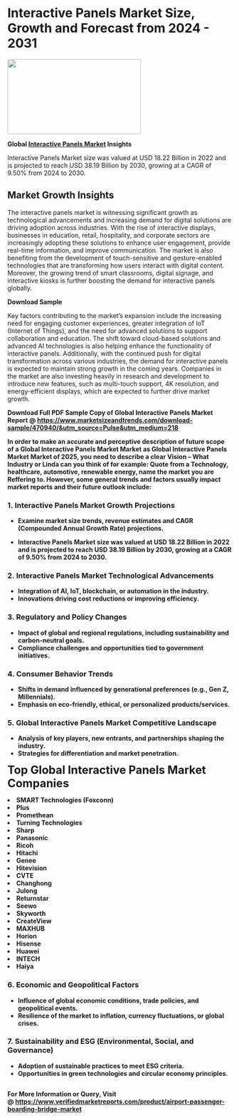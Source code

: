 <H1>Interactive Panels Market Size, Growth and Forecast from 2024 - 2031</H1><img class="aligncenter size-medium wp-image-584254" src="https://thirdeyenews.in/wp-content/uploads/2024/09/Global-Market-Research-300x168.jpeg" alt="" width="300" height="168" /><p><strong>Global&nbsp;<a href="https://www.marketsizeandtrends.com/download-sample/470940/&amp;utm_source=Pulse&amp;utm_medium=218">Interactive Panels Market</a> Insights</strong></p><p>Interactive Panels Market size was valued at USD 18.22 Billion in 2022 and is projected to reach USD 38.19 Billion by 2030, growing at a CAGR of 9.50% from 2024 to 2030.</p><p><h2>Market Growth Insights</h2> <p>The interactive panels market is witnessing significant growth as technological advancements and increasing demand for digital solutions are driving adoption across industries. With the rise of interactive displays, businesses in education, retail, hospitality, and corporate sectors are increasingly adopting these solutions to enhance user engagement, provide real-time information, and improve communication. The market is also benefiting from the development of touch-sensitive and gesture-enabled technologies that are transforming how users interact with digital content. Moreover, the growing trend of smart classrooms, digital signage, and interactive kiosks is further boosting the demand for interactive panels globally.</p> <p><strong>Download Sample</strong></p> <p>Key factors contributing to the market’s expansion include the increasing need for engaging customer experiences, greater integration of IoT (Internet of Things), and the need for advanced solutions to support collaboration and education. The shift toward cloud-based solutions and advanced AI technologies is also helping enhance the functionality of interactive panels. Additionally, with the continued push for digital transformation across various industries, the demand for interactive panels is expected to maintain strong growth in the coming years. Companies in the market are also investing heavily in research and development to introduce new features, such as multi-touch support, 4K resolution, and energy-efficient displays, which are expected to further drive market growth.</p> <p><strong></p><p><span class=""><strong>Download Full PDF Sample Copy of Global Interactive Panels Market Report</strong> @ <a href="https://www.marketsizeandtrends.com/download-sample/470940/&amp;utm_source=Pulse&amp;utm_medium=218" target="_blank">https://www.marketsizeandtrends.com/download-sample/470940/&amp;utm_source=Pulse&amp;utm_medium=218</a></span></p><p>In order to make an accurate and perceptive description of future scope of a Global&nbsp;Interactive Panels Market Market as Global&nbsp;Interactive Panels Market Market of 2025, you need to describe a clear Vision &ndash; What Industry or Linda can you think of for example: Quote from a Technology, healthcare, automotive, renewable energy, name the market you are Reffering to. However, some general trends and factors usually impact market reports and their future outlook include:</p><h3>1.&nbsp;<strong>Interactive Panels Market Growth Projections</strong></h3><ul><li>Examine market size trends, revenue estimates and CAGR (Compounded Annual Growth Rate) projections.</li><li><p>Interactive Panels Market size was valued at USD 18.22 Billion in 2022 and is projected to reach USD 38.19 Billion by 2030, growing at a CAGR of 9.50% from 2024 to 2030.</p></li></ul><h3>2.&nbsp;<strong>Interactive Panels Market Technological Advancements</strong></h3><ul><li>Integration of AI, IoT, blockchain, or automation in the industry.</li><li>Innovations driving cost reductions or improving efficiency.</li></ul><h3>3.&nbsp;<strong>Regulatory and Policy Changes</strong></h3><ul><li>Impact of global and regional regulations, including sustainability and carbon-neutral goals.</li><li>Compliance challenges and opportunities tied to government initiatives.</li></ul><h3>4.&nbsp;<strong>Consumer Behavior Trends</strong></h3><ul><li>Shifts in demand influenced by generational preferences (e.g., Gen Z, Millennials).</li><li>Emphasis on eco-friendly, ethical, or personalized products/services.</li></ul><h3>5.&nbsp;<strong>Global Interactive Panels Market Competitive Landscape</strong></h3><ul><li>Analysis of key players, new entrants, and partnerships shaping the industry.</li><li>Strategies for differentiation and market penetration.</li></ul><p data-pm-slice="1 1 []"><span style="color: inherit; font-family: inherit; font-size: 25px;">Top Global Interactive Panels Market Companies</span></p><div class="" data-test-id=""><p><li>SMART Technologies (Foxconn)</li><li> Plus</li><li> Promethean</li><li> Turning Technologies</li><li> Sharp</li><li> Panasonic</li><li> Ricoh</li><li> Hitachi</li><li> Genee</li><li> Hitevision</li><li> CVTE</li><li> Changhong</li><li> Julong</li><li> Returnstar</li><li> Seewo</li><li> Skyworth</li><li> CreateView</li><li> MAXHUB</li><li> Horion</li><li> Hisense</li><li> Huawei</li><li> INTECH</li><li> Haiya</li></p></div><h3>6.&nbsp;<strong>Economic and Geopolitical Factors</strong></h3><ul><li>Influence of global economic conditions, trade policies, and geopolitical events.</li><li>Resilience of the market to inflation, currency fluctuations, or global crises.</li></ul><h3>7.&nbsp;<strong>Sustainability and ESG (Environmental, Social, and Governance)</strong></h3><ul><li>Adoption of sustainable practices to meet ESG criteria.</li><li>Opportunities in green technologies and circular economy principles.</li></ul><h2><strong style="font-size: 14px;">For More Information or Query, Visit @&nbsp;</strong><a style="background-color: #ffffff; font-size: 14px;" href="https://www.marketsizeandtrends.com/report/interactive-panels-market/" target="_blank">https://www.verifiedmarketreports.com/product/airport-passenger-boarding-bridge-market</a></h2>
